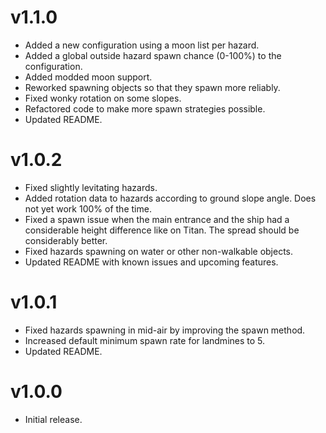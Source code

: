 v1.1.0
======
- Added a new configuration using a moon list per hazard.
- Added a global outside hazard spawn chance (0-100%) to the configuration.
- Added modded moon support.
- Reworked spawning objects so that they spawn more reliably.
- Fixed wonky rotation on some slopes. 
- Refactored code to make more spawn strategies possible.
- Updated README.

v1.0.2
======
- Fixed slightly levitating hazards.
- Added rotation data to hazards according to ground slope angle. Does not yet work 100% of the time.
- Fixed a spawn issue when the main entrance and the ship had a considerable height difference like on Titan. The spread should be considerably better. 
- Fixed hazards spawning on water or other non-walkable objects.
- Updated README with known issues and upcoming features.

v1.0.1
======
- Fixed hazards spawning in mid-air by improving the spawn method.
- Increased default minimum spawn rate for landmines to 5.
- Updated README.

v1.0.0
======

- Initial release.